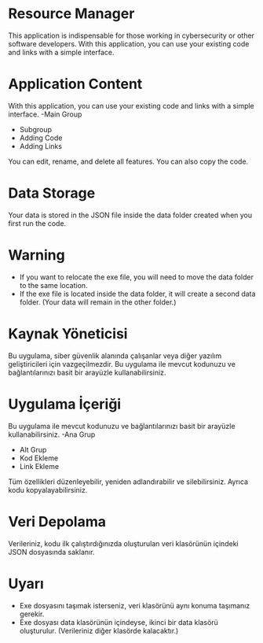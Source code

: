 # Resource Manager 
This application is indispensable for those working in cybersecurity or other software developers. With this application, you can use your existing code and links with a simple interface. 
# Application Content 
With this application, you can use your existing code and links with a simple interface. 
-Main Group 
- Subgroup 
- Adding Code 
- Adding Links

You can edit, rename, and delete all features. You can also copy the code. 
# Data Storage 
Your data is stored in the JSON file inside the data folder created when you first run the code. 
# Warning 
- If you want to relocate the exe file, you will need to move the data folder to the same location. 
- If the exe file is located inside the data folder, it will create a second data folder. (Your data will remain in the other folder.)


# Kaynak Yöneticisi
Bu uygulama, siber güvenlik alanında çalışanlar veya diğer yazılım geliştiricileri için vazgeçilmezdir. Bu uygulama ile mevcut kodunuzu ve bağlantılarınızı basit bir arayüzle kullanabilirsiniz.
# Uygulama İçeriği 
Bu uygulama ile mevcut kodunuzu ve bağlantılarınızı basit bir arayüzle kullanabilirsiniz.
-Ana Grup
- Alt Grup
- Kod Ekleme
- Link Ekleme
  
Tüm özellikleri düzenleyebilir, yeniden adlandırabilir ve silebilirsiniz. Ayrıca kodu kopyalayabilirsiniz.
# Veri Depolama
Verileriniz, kodu ilk çalıştırdığınızda oluşturulan veri klasörünün içindeki JSON dosyasında saklanır.
# Uyarı
- Exe dosyasını taşımak isterseniz, veri klasörünü aynı konuma taşımanız gerekir.
- Exe dosyası data klasörünün içindeyse, ikinci bir data klasörü oluşturulur. (Verileriniz diğer klasörde kalacaktır.)
